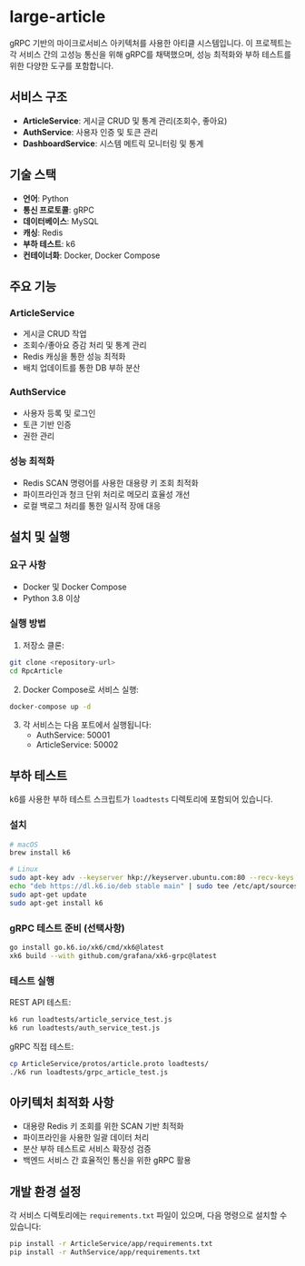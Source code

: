 # large-article

gRPC 기반의 마이크로서비스 아키텍처를 사용한 아티클 시스템입니다. 이 프로젝트는 각 서비스 간의 고성능 통신을 위해 gRPC를 채택했으며, 성능 최적화와 부하 테스트를 위한 다양한 도구를 포함합니다.

## 서비스 구조

- **ArticleService**: 게시글 CRUD 및 통계 관리(조회수, 좋아요)
- **AuthService**: 사용자 인증 및 토큰 관리
- **DashboardService**: 시스템 메트릭 모니터링 및 통계

## 기술 스택

- **언어**: Python
- **통신 프로토콜**: gRPC
- **데이터베이스**: MySQL
- **캐싱**: Redis
- **부하 테스트**: k6
- **컨테이너화**: Docker, Docker Compose

## 주요 기능

### ArticleService

- 게시글 CRUD 작업
- 조회수/좋아요 증감 처리 및 통계 관리
- Redis 캐싱을 통한 성능 최적화
- 배치 업데이트를 통한 DB 부하 분산

### AuthService

- 사용자 등록 및 로그인
- 토큰 기반 인증
- 권한 관리

### 성능 최적화

- Redis SCAN 명령어를 사용한 대용량 키 조회 최적화
- 파이프라인과 청크 단위 처리로 메모리 효율성 개선
- 로컬 백로그 처리를 통한 일시적 장애 대응

## 설치 및 실행

### 요구 사항

- Docker 및 Docker Compose
- Python 3.8 이상

### 실행 방법

1. 저장소 클론:

```bash
git clone <repository-url>
cd RpcArticle
```

2. Docker Compose로 서비스 실행:

```bash
docker-compose up -d
```

3. 각 서비스는 다음 포트에서 실행됩니다:
   - AuthService: 50001
   - ArticleService: 50002

## 부하 테스트

k6를 사용한 부하 테스트 스크립트가 `loadtests` 디렉토리에 포함되어 있습니다.

### 설치

```bash
# macOS
brew install k6

# Linux
sudo apt-key adv --keyserver hkp://keyserver.ubuntu.com:80 --recv-keys C5AD17C747E3415A3642D57D77C6C491D6AC1D69
echo "deb https://dl.k6.io/deb stable main" | sudo tee /etc/apt/sources.list.d/k6.list
sudo apt-get update
sudo apt-get install k6
```

### gRPC 테스트 준비 (선택사항)

```bash
go install go.k6.io/xk6/cmd/xk6@latest
xk6 build --with github.com/grafana/xk6-grpc@latest
```

### 테스트 실행

REST API 테스트:

```bash
k6 run loadtests/article_service_test.js
k6 run loadtests/auth_service_test.js
```

gRPC 직접 테스트:

```bash
cp ArticleService/protos/article.proto loadtests/
./k6 run loadtests/grpc_article_test.js
```

## 아키텍처 최적화 사항

- 대용량 Redis 키 조회를 위한 SCAN 기반 최적화
- 파이프라인을 사용한 일괄 데이터 처리
- 분산 부하 테스트로 서비스 확장성 검증
- 백엔드 서비스 간 효율적인 통신을 위한 gRPC 활용

## 개발 환경 설정

각 서비스 디렉토리에는 `requirements.txt` 파일이 있으며, 다음 명령으로 설치할 수 있습니다:

```bash
pip install -r ArticleService/app/requirements.txt
pip install -r AuthService/app/requirements.txt
```
